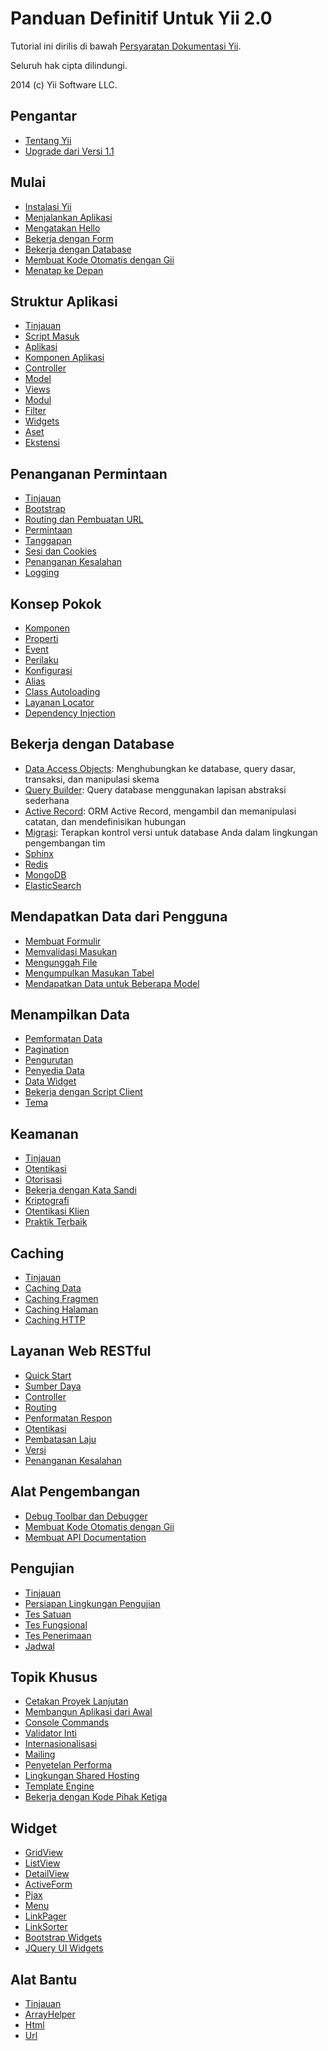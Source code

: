 Panduan Definitif Untuk Yii 2.0
===============================

Tutorial ini dirilis di bawah [Persyaratan Dokumentasi Yii](https://www.yiiframework.com/doc/terms/).

Seluruh hak cipta dilindungi.

2014 (c) Yii Software LLC.


Pengantar
------------

* [Tentang Yii](intro-yii.md)
* [Upgrade dari Versi 1.1](intro-upgrade-from-v1.md)


Mulai
---------------

* [Instalasi Yii](start-installation.md)
* [Menjalankan Aplikasi](start-workflow.md)
* [Mengatakan Hello](start-hello.md)
* [Bekerja dengan Form](start-forms.md)
* [Bekerja dengan Database](start-databases.md)
* [Membuat Kode Otomatis dengan Gii](start-gii.md)
* [Menatap ke Depan](start-looking-ahead.md)


Struktur Aplikasi
---------------------

* [Tinjauan](structure-overview.md)
* [Script Masuk](structure-entry-scripts.md)
* [Aplikasi](structure-applications.md)
* [Komponen Aplikasi](structure-application-components.md)
* [Controller](structure-controllers.md)
* [Model](structure-models.md)
* [Views](structure-views.md)
* [Modul](structure-modules.md)
* [Filter](structure-filters.md)
* [Widgets](structure-widgets.md)
* [Aset](structure-assets.md)
* [Ekstensi](structure-extensions.md)


Penanganan Permintaan
-----------------

* [Tinjauan](runtime-overview.md)
* [Bootstrap](runtime-bootstrapping.md)
* [Routing dan Pembuatan URL](runtime-routing.md)
* [Permintaan](runtime-requests.md)
* [Tanggapan](runtime-responses.md)
* [Sesi dan Cookies](runtime-sessions-cookies.md)
* [Penanganan Kesalahan](runtime-handling-errors.md)
* [Logging](runtime-logging.md)


Konsep Pokok
------------

* [Komponen](concept-components.md)
* [Properti](concept-properties.md)
* [Event](concept-events.md)
* [Perilaku](concept-behaviors.md)
* [Konfigurasi](concept-configurations.md)
* [Alias](concept-aliases.md)
* [Class Autoloading](concept-autoloading.md)
* [Layanan Locator](concept-service-locator.md)
* [Dependency Injection](concept-di-container.md)


Bekerja dengan Database
----------------------

* [Data Access Objects](db-dao.md): Menghubungkan ke database, query dasar, transaksi, dan manipulasi skema
* [Query Builder](db-query-builder.md): Query database menggunakan lapisan abstraksi sederhana
* [Active Record](db-active-record.md): ORM Active Record, mengambil dan memanipulasi catatan, dan mendefinisikan hubungan
* [Migrasi](db-migrations.md): Terapkan kontrol versi untuk database Anda dalam lingkungan pengembangan tim
* [Sphinx](https://github.com/yiisoft/yii2-sphinx/blob/master/docs/guide/README.md)
* [Redis](https://github.com/yiisoft/yii2-redis/blob/master/docs/guide/README.md)
* [MongoDB](https://github.com/yiisoft/yii2-mongodb/blob/master/docs/guide/README.md)
* [ElasticSearch](https://github.com/yiisoft/yii2-elasticsearch/blob/master/docs/guide/README.md)


Mendapatkan Data dari Pengguna
-----------------------

* [Membuat Formulir](input-forms.md)
* [Memvalidasi Masukan](input-validation.md)
* [Mengunggah File](input-file-upload.md)
* [Mengumpulkan Masukan Tabel](input-tabular-input.md)
* [Mendapatkan Data untuk Beberapa Model](input-multiple-models.md)


Menampilkan Data
---------------

* [Pemformatan Data](output-formatting.md)
* [Pagination](output-pagination.md)
* [Pengurutan](output-sorting.md)
* [Penyedia Data](output-data-providers.md)
* [Data Widget](output-data-widgets.md)
* [Bekerja dengan Script Client](output-client-scripts.md)
* [Tema](output-theming.md)


Keamanan
--------

* [Tinjauan](security-overview.md)
* [Otentikasi](security-authentication.md)
* [Otorisasi](security-authorization.md)
* [Bekerja dengan Kata Sandi](security-passwords.md)
* [Kriptografi](security-cryptography.md)
* [Otentikasi Klien](https://github.com/yiisoft/yii2-authclient/blob/master/docs/guide/README.md)
* [Praktik Terbaik](security-best-practices.md)


Caching
-------

* [Tinjauan](caching-overview.md)
* [Caching Data](caching-data.md)
* [Caching Fragmen](caching-fragment.md)
* [Caching Halaman](caching-page.md)
* [Caching HTTP](caching-http.md)


Layanan Web RESTful
--------------------

* [Quick Start](rest-quick-start.md)
* [Sumber Daya](rest-resources.md)
* [Controller](rest-controllers.md)
* [Routing](rest-routing.md)
* [Penformatan Respon](rest-response-formatting.md)
* [Otentikasi](rest-authentication.md)
* [Pembatasan Laju](rest-rate-limiting.md)
* [Versi](rest-versioning.md)
* [Penanganan Kesalahan](rest-error-handling.md)


Alat Pengembangan
-----------------

* [Debug Toolbar dan Debugger](https://github.com/yiisoft/yii2-debug/blob/master/docs/guide/README.md)
* [Membuat Kode Otomatis dengan Gii](https://github.com/yiisoft/yii2-gii/blob/master/docs/guide/README.md)
* [Membuat API Documentation](https://github.com/yiisoft/yii2-apidoc)


Pengujian
-------

* [Tinjauan](test-overview.md)
* [Persiapan Lingkungan Pengujian](test-environment-setup.md)
* [Tes Satuan](test-unit.md)
* [Tes Fungsional](test-functional.md)
* [Tes Penerimaan](test-acceptance.md)
* [Jadwal](test-fixtures.md)


Topik Khusus
--------------

* [Cetakan Proyek Lanjutan](https://github.com/yiisoft/yii2-app-advanced/blob/master/docs/guide/README.md)
* [Membangun Aplikasi dari Awal](tutorial-start-from-scratch.md)
* [Console Commands](tutorial-console.md)
* [Validator Inti](tutorial-core-validators.md)
* [Internasionalisasi](tutorial-i18n.md)
* [Mailing](tutorial-mailing.md)
* [Penyetelan Performa](tutorial-performance-tuning.md)
* [Lingkungan Shared Hosting](tutorial-shared-hosting.md)
* [Template Engine](tutorial-template-engines.md)
* [Bekerja dengan Kode Pihak Ketiga](tutorial-yii-integration.md)


Widget
-------

* [GridView](https://www.yiiframework.com/doc-2.0/yii-grid-gridview.html)
* [ListView](https://www.yiiframework.com/doc-2.0/yii-widgets-listview.html)
* [DetailView](https://www.yiiframework.com/doc-2.0/yii-widgets-detailview.html)
* [ActiveForm](https://www.yiiframework.com/doc-2.0/guide-input-forms.html#activerecord-based-forms-activeform)
* [Pjax](https://www.yiiframework.com/doc-2.0/yii-widgets-pjax.html)
* [Menu](https://www.yiiframework.com/doc-2.0/yii-widgets-menu.html)
* [LinkPager](https://www.yiiframework.com/doc-2.0/yii-widgets-linkpager.html)
* [LinkSorter](https://www.yiiframework.com/doc-2.0/yii-widgets-linksorter.html)
* [Bootstrap Widgets](https://github.com/yiisoft/yii2-bootstrap/blob/master/docs/guide/README.md)
* [JQuery UI Widgets](https://github.com/yiisoft/yii2-jui/blob/master/docs/guide/README.md)


Alat Bantu
---------

* [Tinjauan](helper-overview.md)
* [ArrayHelper](helper-array.md)
* [Html](helper-html.md)
* [Url](helper-url.md)
